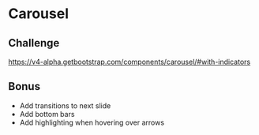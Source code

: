 # Carousel

## Challenge
https://v4-alpha.getbootstrap.com/components/carousel/#with-indicators

## Bonus
- Add transitions to next slide
- Add bottom bars
- Add highlighting when hovering over arrows
